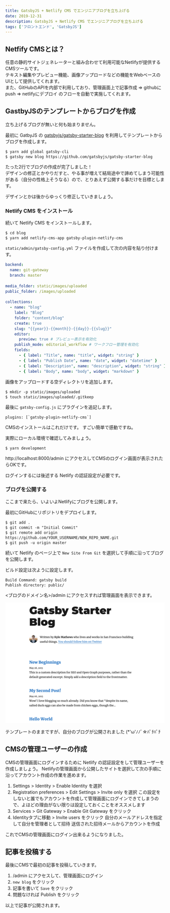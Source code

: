 ```yaml
---
title: GatsbyJS + Netlify CMS でエンジニアブログを立ち上げる
date: 2019-12-31
description: GatsbyJS + Netlify CMS でエンジニアブログを立ち上げる
tags: ['フロントエンド', 'GatsbyJS']
---
```

## Netfify CMSとは？

任意の静的サイトジェネレーターと組み合わせて利用可能なNetlifyが提供するCMSツールです。\
テキスト編集やプレビュー機能、画像アップロードなどの機能をWebベースのUIとして提供してくれます。\
また、GitHubのAPIを内部で利用しており、管理画面上で記事作成 => githubにpush => netlifyにデプロイ のフローを自動で実施してくれます。

## GastbyJSのテンプレートからブログを作成

立ち上げるブログが無いと何も始まりません。

最初に GatbyJS の [gatsbyjs/gatsby-starter-blog](https://github.com/gatsbyjs/gatsby-starter-blog) を利用してテンプレートからブログを作成します。

```shell
$ yarn add global gatsby-cli
$ gatsby new blog https://github.com/gatsbyjs/gatsby-starter-blog
```

たった2行でブログの作成が完了しました！\
デザインの修正とかやりだすと、やる事が増えて結局途中で諦めてしまう可能性がある（自分の性格上そうなる）ので、とりあえず公開する事だけを目標とします。  

デザインとかは後からゆっくり修正していきましょう。

### Netlify CMS をインストール

続いて Netlify CMS をインストールします。

```shell
$ cd blog
$ yarn add netlify-cms-app gatsby-plugin-netlify-cms
```

`static/admin/gatsby-config.yml` ファイルを作成して次の内容を貼り付けます。

```yaml
backend:
  name: git-gateway
  branch: master

media_folder: static/images/uploaded
public_folder: /images/uploaded

collections:
  - name: "blog"
    label: "Blog"
    folder: "content/blog"
    create: true
    slug: "{{year}}-{{month}}-{{day}}-{{slug}}"
    editor:
      preview: true # プレビュー表示を有効化
    publish_mode: editorial_workflow # ワークフロー管理を有効化
    fields:
      - { label: "Title", name: "title", widget: "string" }
      - { label: "Publish Date", name: "date", widget: "datetime" }
      - { label: "Description", name: "description", widget: "string" }
      - { label: "Body", name: "body", widget: "markdown" }
```

画像をアップロードする空ディレクトリを追加します。

```shell
$ mkdir -p static/images/uploaded
$ touch static/images/uploaded/.gitkeep
```

最後に `gatsby-config.js` にプラグインを追記します。

```
plugins: [`gatsby-plugin-netlify-cms`]
```

CMSのインストールはこれだけです。 すごい簡単で感動ですね。

実際にローカル環境で確認してみましょう。

```
$ yarn development
```

http://localhost:8000/admin にアクセスしてCMSのログイン画面が表示されたらOKです。 

ログインするには後述する Netlify の認証設定が必要です。

### ブログを公開する

ここまで来たら、いよいよNetlifyにブログを公開します。

最初にGitHubにリポジトリをデプロイします。

```shell
$ git add .
$ git commit -m "Initial Commit"
$ git remote add origin https://github.com/YOUR_USERNAME/NEW_REPO_NAME.git
$ git push -u origin master
```

続いて Netlify のページ上で `New Site From Git` を選択して手順に沿ってブログを公開します。

ビルド設定は次ように設定します。

```
Build Command: gatsby build
Publish directory: public/
```

<ブログのドメイン名>/admin にアクセスすれば管理画面を表示できます。

![テンプレートの画面](blog-template.png)

テンプレートのままですが、自分のブログが公開されました (*'ω'ﾉﾉﾞ☆ﾊﾟﾁﾊﾟﾁ

## CMSの管理ユーザーの作成

CMSの管理画面にログインするために Netlify の認証設定をして管理ユーザーを作成しましょう。 Netlifyの管理画面から公開したサイトを選択して次の手順に沿ってアカウント作成の作業を進めます。

1. Settings > Identity > Enable Identity を選択
2. Registration preferences > Edit Settings > Invite only を選択 この設定をしないと誰でもアカウントを作成して管理画面にログインできてしまうので、よほどの理由がない限りは設定しておくことをオススメします
3. Services > Git Gateway > Enable Git Gateway をクリック
4. Identityタブに移動 > Invite users をクリック 自分のメールアドレスを指定して自分を管理者として招待 送信された招待メールからアカウントを作成

これでCMSの管理画面にログイン出来るようになりました。

## 記事を投稿する

最後にCMSで最初の記事を投稿していきます。

1. /admin にアクセスして、管理画面にログイン
2. `new blog` をクリック
3. 記事を書いて `Save` をクリック
4. 問題なければ Publish をクリック

以上で記事が公開されます。
